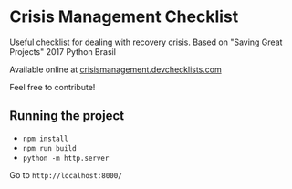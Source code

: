 # Crisis Management Checklist
Useful checklist for dealing with recovery crisis. Based on "Saving Great Projects" 2017 Python Brasil

Available online at [crisismanagement.devchecklists.com](http://crisismanagement.devchecklists.com)

Feel free to contribute!


## Running the project
- `npm install`
- `npm run build`
- `python -m http.server`

 Go to `http://localhost:8000/`
